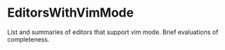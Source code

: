 EditorsWithVimMode
==================

List and summaries of editors that support vim mode. Brief evaluations of completeness.

